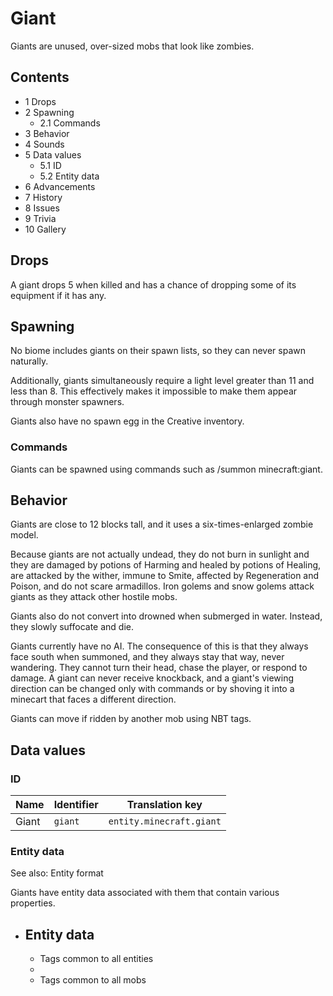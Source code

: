 # Giant
Giants are unused, over-sized mobs that look like zombies.

## Contents
- 1 Drops
- 2 Spawning
	- 2.1 Commands
- 3 Behavior
- 4 Sounds
- 5 Data values
	- 5.1 ID
	- 5.2 Entity data
- 6 Advancements
- 7 History
- 8 Issues
- 9 Trivia
- 10 Gallery

## Drops
A giant drops 5 when killed and has a chance of dropping some of its equipment if it has any.

## Spawning
No biome includes giants on their spawn lists, so they can never spawn naturally.

Additionally, giants simultaneously require a light level greater than 11 and less than 8. This effectively makes it impossible to make them appear through monster spawners.

Giants also have no spawn egg in the Creative inventory.

### Commands
Giants can be spawned using commands such as /summon minecraft:giant.

## Behavior
Giants are close to 12 blocks tall, and it uses a six-times-enlarged zombie model.

Because giants are not actually undead, they do not burn in sunlight and they are damaged by potions of Harming and healed by potions of Healing, are attacked by the wither, immune to Smite, affected by Regeneration and Poison, and do not scare armadillos. Iron golems and snow golems attack giants as they attack other hostile mobs.

Giants also do not convert into drowned when submerged in water. Instead, they slowly suffocate and die. 

Giants currently have no AI. The consequence of this is that they always face south when summoned, and they always stay that way, never wandering. They cannot turn their head, chase the player, or respond to damage. A giant can never receive knockback, and a giant's viewing direction can be changed only with commands or by shoving it into a minecart that faces a different direction.

Giants can move if ridden by another mob using NBT tags.

## Data values
### ID
| Name  | Identifier | Translation key          |
|-------|------------|--------------------------|
| Giant | `giant`    | `entity.minecraft.giant` |

### Entity data
See also: Entity format

Giants have entity data associated with them that contain various properties.

- Entity data
	- 
	- Tags common to all entities
	- 
	- Tags common to all mobs

